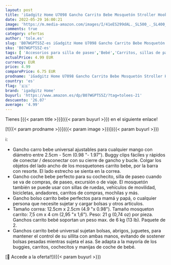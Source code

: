 ```yaml
---
layout: post
title: 'iGadgitz Home U7098 Gancho Carrito Bebe Mosquetón Stroller Hooks Clip Cochecito -Negro -2 pz'
date: 2022-05-29 16:00:21
image: 'https://m.media-amazon.com/images/I/41eES299dAL._SL500_._SL400_.jpg'
comments: true
category: ofertas
author: 'tole.es'
slug: 'B07WGPTS5Z-es iGadgitz Home U7098 Gancho Carrito Bebe Mosquetón Stroller...'
sku: 'B07WGPTS5Z-es'
tags: [ 'Accesorios para silla de paseo','Bebé','Carritos, sillas de paseo y accesorios','Ganchos para silla de paseo','bebe','igadgitz home','🇪🇸', ]
actualPrice: 4.99 EUR
currency: EUR
price: 4.99
comparePrice: 6.75 EUR
prodname: 'iGadgitz Home U7098 Gancho Carrito Bebe Mosquetón Stroller Hooks Clip Cochecito -Negro -2 pz'
country: 'es'
flag: '🇪🇸'
brand: 'igadgitz Home'
buyurl: 'https://www.amazon.es/dp/B07WGPTS5Z/?tag=tolees-21'
descuento: '26.07'
average: '4.99'
---
```


Tienes [{{< param title >}}]({{< param buyurl >}}) en el siguiente enlace!

[![{{< param prodname >}}]({{< param image >}})]({{< param buyurl >}})

ℹ️:

- Gancho carro bebe universal ajustables para cualquier mango con diámetro entre 2.5cm - 5cm (0.98 "- 1.97"). Buggy clips fáciles y rápidos de conectar / desconectar con su cierre de gancho y bucle. Colgar los objetos del lado ancho de los mosquetones carrito bebe, por la barra con resorte. El lado estrecho se sienta en la correa.
- Gancho coche bebe perfecto para su cochecito, silla de paseo cuando se va de compras, de paseo, excursión o de viaje. El mosquetón también se puede usar con sillas de ruedas, vehículos de movilidad, bicicletas, andadores, carritos de compras, mochilas y más.
- Gancho bolso carrito bebe perfectos para mamá y papá, o cualquier persona que necesite sujetar y cargar bolsas y otros artículos.
- Tamaño correa: 12.5cm x 2.5cm (4.9 "x 0.98"). Tamaño mosqueton carrito: 7,5 cm x 4 cm (2,95 "x 1,6"). Peso: 21 g (0,74 oz) por pieza. Ganchos carrito bebé soportan un peso max. de 6 kg (13 lb). Paquete de 2.
- Ganchos carrito bebé universal sujetan bolsas, abrigos, juguetes, para mantener el control de su sillita con ambas manos, evitando de sostener bolsas pesadas mientras sujeta el asa. Se adapta a la mayoría de los buggies, carritos, cochecitos y manijas de coche de bebé.

[🛒 Accede a la oferta!!]({{< param buyurl >}})
